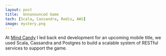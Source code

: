 ```yaml
---
layout: post
title:  Unnanounced Game
tech: [Scala, Cassandra, Redis, AWS]
image: mystery.png
---
```


At [Mind Candy](http://mindcandy.com/) I led back end development for an upcoming mobile title, we used Scala, Cassandra and Postgres to build a scalable system of RESTful services to support the game.
